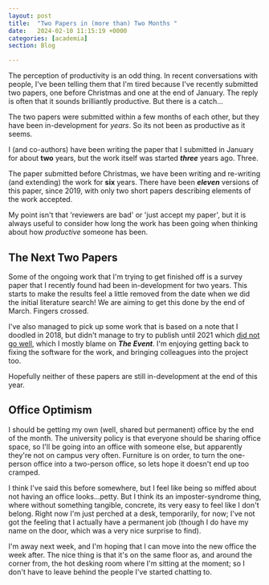 ```yaml
---
layout: post
title:  "Two Papers in (more than) Two Months "
date:   2024-02-10 11:15:19 +0000
categories: [academia]
section: Blog

---
```


The perception of productivity is an odd thing. In recent conversations with people, I've been telling them that I'm tired because I've recently submitted two papers, one before Christmas and one at the end of January. The reply is often that it sounds brilliantly productive. But there is a catch...

The two papers were submitted within a few months of each other, but they have been in-development for _years_. So its not been as productive as it seems.

I (and co-authors) have been writing the paper that I submitted in January for about **two** years, but the work itself was started ***three*** years ago. Three. 

The paper submitted before Christmas, we have been writing and re-writing (and extending) the work for **six** years. There have been ***eleven*** versions of this paper, since 2019, with only two short papers describing elements of the work accepted. 

My point isn't that 'reviewers are bad' or 'just accept my paper', but it is always useful to consider how long the work has been going when thinking about how _productive_ someone has been. 

## The Next Two Papers

Some of the ongoing work that I'm trying to get finished off is a survey paper that I recently found had been in-development for two years. This starts to make the results feel a little removed from the date when we did the initial literature search! We are aiming to get this done by the end of March. Fingers crossed.

I've also managed to pick up some work that is based on a note that I doodled in 2018, but didn't manage to try to publish until 2021 which [did not go well](/pandemic-papers), which I mostly blame on ***The Event***. I'm enjoying getting back to fixing the software for the work, and bringing colleagues into the project too. 

Hopefully neither of these papers are still in-development at the end of this year.

## Office Optimism

I should be getting my own (well, shared but permanent) office by the end of the month. The university policy is that everyone should be sharing office space, so I'll be going into an office with someone else, but apparently they're not on campus very often. Furniture is on order, to turn the one-person office into a two-person office, so lets hope it doesn't end up too cramped. 

I think I've said this before somewhere, but I feel like being so miffed about not having an office looks...petty. But I think its an imposter-syndrome thing, where without something tangible, concrete, its very easy to feel like I don't belong. Right now I'm just perched at a desk, temporarily, for now; I've not got the feeling that I actually have a permanent job (though I do have my name on the door, which was a very nice surprise to find). 

I'm away next week, and I'm hoping that I can move into the new office the week after. The nice thing is that it's on the same floor as, and around the corner from, the hot desking room where I'm sitting at the moment; so I don't have to leave behind the people I've started chatting to. 

